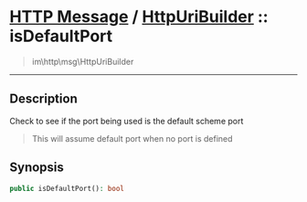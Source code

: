 # [HTTP Message](http.md) / [HttpUriBuilder](http-HttpUriBuilder.md) :: isDefaultPort
 > im\http\msg\HttpUriBuilder
____

## Description
Check to see if the port being used is the default scheme port

 > This will assume default port when no port is defined  

## Synopsis
```php
public isDefaultPort(): bool
```
